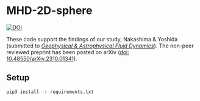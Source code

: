 # MHD-2D-sphere

[![DOI](https://zenodo.org/badge/DOI/10.5281/zenodo.8382316.svg)](https://doi.org/10.5281/zenodo.8382316)

These code support the findings of our study, Nakashima &amp; Yoshida (submitted to [_Geophysical & Astrophysical Fluid Dynamics_](https://www.tandfonline.com/journals/ggaf20)). The non-peer reviewed preprint has been posted on arXiv ([doi: 10.48550/arXiv.2310.01341](https://doi.org/10.48550/arXiv.2310.01341)).

## Setup

```sh
pip3 install -r requirements.txt
```
